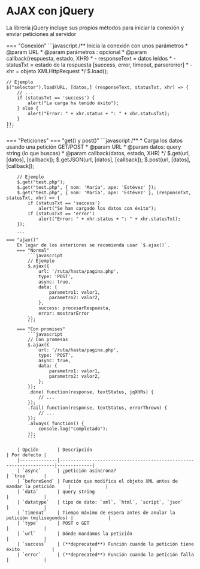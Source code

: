 # AJAX con jQuery

La librería jQuery incluye sus propios métodos para iniciar la conexión y enviar peticiones al servidor

=== "Conexión"
    ```javascript
    /** Inicia la conexión con unos parámetros
     * @param URL
     * @param parámetros : opcional
     * @param callback(respuesta, estado, XHR)
     *      - responseText = datos leídos
     *      - statusTxt = estado de la respuesta [success, error, timeout, parsererror]
     *      - xhr = objeto XMLHttpRequest
     */
    $.load();

    // Ejemplo
    $("selector").load(URL, [datos,] (responseText, statusTxt, xhr) => {
        // ...
        if (statusTxt == 'success') {
            alert("La carga ha tenido éxito");
        } else {
            alert("Error: " + xhr.status + ": " + xhr.statusTxt);
        }
    }); 
    ```
=== "Peticiones"
    === "get() y post()"
        ```javascript
        /**
         * Carga los datos usando una petición GET/POST
         * @param URL
         * @param datos: query string (lo que buscas)
         * @param callback(datos, estado, XHR)
         */
        $.get(url, [datos], [callback]);
        $.getJSON(url, [datos], [callback]);
        $.post(url, [datos], [callback]);

        // Ejemplo
        $.get("test.php");
        $.get("test.php", { nom: 'María', ape: 'Estévez' });
        $.get("test.php", { nom: 'María', ape: 'Estévez' }, (responseTxt, statusTxt, xhr) => {
            if (statusTxt == 'success')
                alert("Se han cargado los datos con éxito");
            if (statusTxt == 'error')
                alert("Error: " + xhr.status + ": " + xhr.statusTxt);
        });
        
        ```
    === "ajax()"
        En lugar de los anteriores se recomienda usar `$.ajax()`.
        === "Normal"
            ```javascript
            // Ejemplo
            $.ajax({
                url: '/ruta/hasta/pagina.php',
                type: 'POST',
                async: true,
                data: {
                    parametro1: valor1,
                    parametro2: valor2,
                },
                success: procesarRespuesta,
                error: mostrarError
            });
            ```
        === "Con promises"
            ```javascript
            // Con promesas
            $.ajax({
                url: '/ruta/hasta/pagina.php',
                type: 'POST',
                async: true,
                data: {
                    parametro1: valor1,
                    parametro2: valor2,
                };
            });
            .done( function(response, textStatus, jqXHRs) {
                // ...
            });
            .fail( function(response, textStatus, errorThrown) {
                // ...
            });
            .always( function() {
                console.log("completado");
            });
            ```

        | Opción       | Descripción                                                        | Por defecto |
        |--------------|--------------------------------------------------------------------|-------------|
        | `async`      | ¿petición asíncrona?                                               | `true`      |
        | `beforeSend` | Función que modifica el objeto XML antes de mandar la petición     |             |
        | `data`       | query string                                                       |             |
        | `datatype`   | tipo de dato: `xml`, `html`, `script`, `json`                      |             |
        | `timeout`    | Tiempo máximo de espera antes de anular la petición (milisegundos) |             |
        | `type`       | POST o GET                                                         |             |
        | `url`        | Dónde mandamos la petición                                         |             |
        | `success`    | (**deprecated**) Función cuando la petición tiene éxito            |             |
        | `error`      | (**deprecated**) Función cuando la petición falla                  |             |

